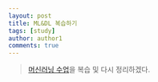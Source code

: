 ```yaml
---
layout: post
title: ML&DL 복습하기
tags: [study]
author: author1
comments: true
---
```


> [머신러닝 수업]()을 복습 및 다시 정리하겠다.

